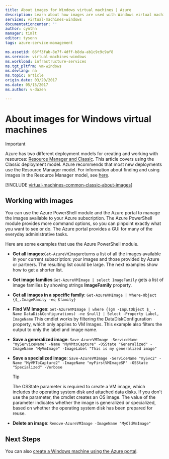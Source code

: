 ```yaml
---
title: About images for Windows virtual machines | Azure
description: Learn about how images are used with Windows virtual machines in Azure.
services: virtual-machines-windows
documentationcenter: ''
author: cynthn
manager: timlt
editor: tysonn
tags: azure-service-management

ms.assetid: 66ff3fab-8e7f-4dff-b8da-ab1c9c9c9af8
ms.service: virtual-machines-windows
ms.workload: infrastructure-services
ms.tgt_pltfrm: vm-windows
ms.devlang: na
ms.topic: article
origin.date: 03/20/2017
ms.date: 05/15/2017
ms.author: v-dazen

---
```

# About images for Windows virtual machines
> [!IMPORTANT]
> Azure has two different deployment models for creating and working with resources: [Resource Manager and Classic](../../../resource-manager-deployment-model.md). This article covers using the Classic deployment model. Azure recommends that most new deployments use the Resource Manager model. For information about finding and using images in the Resource Manager model, see [here](../../virtual-machines-windows-cli-ps-findimage.md?toc=%2fvirtual-machines%2fwindows%2ftoc.json).

[!INCLUDE [virtual-machines-common-classic-about-images](../../../../includes/virtual-machines-common-classic-about-images.md)]

## Working with images

You can use the Azure PowerShell module and the Azure portal to manage the images available to your Azure subscription. The Azure PowerShell module provides more command options, so you can pinpoint exactly what you want to see or do. The Azure portal provides a GUI for many of the everyday administrative tasks.

Here are some examples that use the Azure PowerShell module.

* **Get all images**:`Get-AzureVMImage`returns a list of all the images available in your current subscription: your images and those provided by Azure or partners. The resulting list could be large. The next examples show how to get a shorter list.
* **Get image families**:`Get-AzureVMImage | select ImageFamily` gets a list of image families by showing strings **ImageFamily** property.
* **Get all images in a specific family**: `Get-AzureVMImage | Where-Object {$_.ImageFamily -eq $family}`
* **Find VM Images**: `Get-AzureVMImage | where {(gm -InputObject $_ -Name DataDiskConfigurations) -ne $null} | Select -Property Label, ImageName` This cmdlet works by filtering the DataDiskConfiguration property, which only applies to VM Images. This example also filters the output to only the label and image name.
* **Save a generalized image**: `Save-AzureVMImage -ServiceName "myServiceName" -Name "MyVMtoCapture" -OSState "Generalized" -ImageName "MyVmImage" -ImageLabel "This is my generalized image"`
* **Save a specialized image**: `Save-AzureVMImage -ServiceName "mySvc2" -Name "MyVMToCapture2" -ImageName "myFirstVMImageSP" -OSState "Specialized" -Verbose`

    > [!TIP]
    > The OSState parameter is required to create a VM image, which includes the operating system disk and attached data disks. If you don't use the parameter, the cmdlet creates an OS image. The value of the parameter indicates whether the image is generalized or specialized, based on whether the operating system disk has been prepared for reuse.

* **Delete an image**: `Remove-AzureVMImage -ImageName "MyOldVmImage"`

## Next Steps
You can also [create a Windows machine using the Azure portal](tutorial.md).